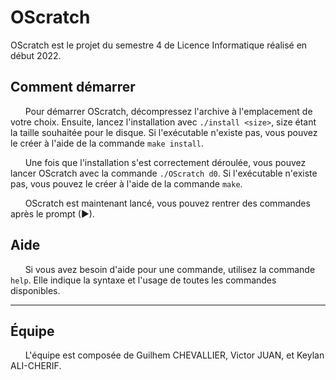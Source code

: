 # OScratch

OScratch est le projet du semestre 4 de Licence Informatique réalisé en début 2022.


## Comment démarrer

&nbsp;&nbsp;&nbsp;&nbsp;&nbsp;&nbsp;Pour démarrer OScratch, décompressez l'archive à l'emplacement de votre choix. Ensuite, lancez l'installation avec `./install <size>`, size étant la taille souhaitée pour le disque. Si l'exécutable n'existe pas, vous pouvez le créer à l'aide de la commande `make install`.

&nbsp;&nbsp;&nbsp;&nbsp;&nbsp;&nbsp;Une fois que l'installation s'est correctement déroulée, vous pouvez lancer OScratch avec la commande `./OScratch d0`. Si l'exécutable n'existe pas, vous pouvez le créer à l'aide de la commande `make`.

&nbsp;&nbsp;&nbsp;&nbsp;&nbsp;&nbsp;OScratch est maintenant lancé, vous pouvez rentrer des commandes après le prompt (►).


## Aide

&nbsp;&nbsp;&nbsp;&nbsp;&nbsp;&nbsp;Si vous avez besoin d'aide pour une commande, utilisez la commande `help`. Elle indique la syntaxe et l'usage de toutes les commandes disponibles.




---

## Équipe

&nbsp;&nbsp;&nbsp;&nbsp;&nbsp;&nbsp;L'équipe est composée de Guilhem CHEVALLIER, Victor JUAN, et Keylan ALI-CHERIF.